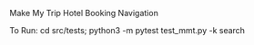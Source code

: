 Make My Trip Hotel Booking Navigation

To Run:
cd src/tests; python3 -m pytest test_mmt.py -k search
